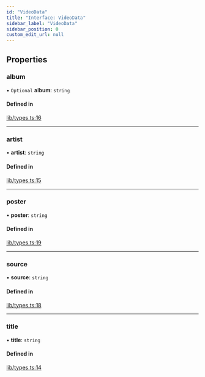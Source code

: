 ```yaml
---
id: "VideoData"
title: "Interface: VideoData"
sidebar_label: "VideoData"
sidebar_position: 0
custom_edit_url: null
---
```


## Properties

### album

• `Optional` **album**: `string`

#### Defined in

[lib/types.ts:16](https://github.com/RedstoneWizard08/YouTubePlayer/blob/efef6d9/lib/types.ts#L16)

___

### artist

• **artist**: `string`

#### Defined in

[lib/types.ts:15](https://github.com/RedstoneWizard08/YouTubePlayer/blob/efef6d9/lib/types.ts#L15)

___

### poster

• **poster**: `string`

#### Defined in

[lib/types.ts:19](https://github.com/RedstoneWizard08/YouTubePlayer/blob/efef6d9/lib/types.ts#L19)

___

### source

• **source**: `string`

#### Defined in

[lib/types.ts:18](https://github.com/RedstoneWizard08/YouTubePlayer/blob/efef6d9/lib/types.ts#L18)

___

### title

• **title**: `string`

#### Defined in

[lib/types.ts:14](https://github.com/RedstoneWizard08/YouTubePlayer/blob/efef6d9/lib/types.ts#L14)
